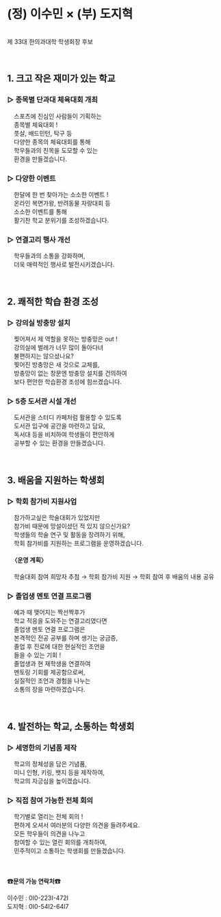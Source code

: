 # **(정) 이수민 × (부) 도지혁**
<br> 제 33대 한의과대학 학생회장 후보 

<br> 

## **1. 크고 작은 재미가 있는 학교** 

### **▷ 종목별 단과대 체육대회 개최**
&nbsp;&nbsp;&nbsp; 스포츠에 진심인 사람들이 기획하는 <br>
&nbsp;&nbsp;&nbsp; 종목별 체육대회 ! <br>
&nbsp;&nbsp;&nbsp; 풋살, 배드민턴, 탁구 등 <br>
&nbsp;&nbsp;&nbsp; 다양한 종목의 체육대회를 통해 <br>
&nbsp;&nbsp;&nbsp; 학우들과의 친목을 도모할 수 있는 <br>
&nbsp;&nbsp;&nbsp; 환경을 만들겠습니다. 

### **▷ 다양한 이벤트**
&nbsp;&nbsp;&nbsp; 한달에 한 번 찾아가는 소소한 이벤트 ! <br>
&nbsp;&nbsp;&nbsp; 온라인 복면가왕, 반려동물 자랑대회 등 <br>
&nbsp;&nbsp;&nbsp; 소소한 이벤트를 통해 <br>
&nbsp;&nbsp;&nbsp; 활기찬 학교 분위기를 조성하겠습니다. 

### **▷ 연결고리 행사 개선**
&nbsp;&nbsp;&nbsp; 학우들과의 소통을 강화하며, <br>
&nbsp;&nbsp;&nbsp; 더욱 매력적인 행사로 발전시키겠습니다. 

<br> 

## **2. 쾌적한 학습 환경 조성** 

### **▷ 강의실 방충망 설치**
&nbsp;&nbsp;&nbsp; 찢어져서 제 역할을 못하는 방충망은 out ! <br>
&nbsp;&nbsp;&nbsp; 강의실에 벌레가 너무 많이 돌아다녀 <br>
&nbsp;&nbsp;&nbsp; 불편하지는 않으셨나요? <br>
&nbsp;&nbsp;&nbsp; 찢어진 방충망은 새 것으로 교체를, <br>
&nbsp;&nbsp;&nbsp; 방충망이 없는 창문엔 방충망 설치를 건의하여 <br>
&nbsp;&nbsp;&nbsp; 보다 편안한 학습환경 조성에 힘쓰겠습니다.

### **▷ 5층 도서관 시설 개선**
&nbsp;&nbsp;&nbsp; 도서관을 스터디 카페처럼 활용할 수 있도록 <br>
&nbsp;&nbsp;&nbsp; 도서관 입구에 공간을 마련하고 담요, <br>
&nbsp;&nbsp;&nbsp; 독서대 등을 비치하여 학생들이 편안하게 <br>
&nbsp;&nbsp;&nbsp; 공부할 수 있는 환경을 만들겠습니다. 

<br> 

## **3. 배움을 지원하는 학생회** 

### **▷ 학회 참가비 지원사업**
&nbsp;&nbsp;&nbsp; 참가하고싶은 학술대회가 있었지만 <br>
&nbsp;&nbsp;&nbsp; 참가비 때문에 망설이셨던 적 있지 않으신가요? <br>
&nbsp;&nbsp;&nbsp; 학생들의 학술 연구 및 활동을 장려하기 위해, <br>
&nbsp;&nbsp;&nbsp; 학회 참가비를 지원하는 프로그램을 운영하겠습니다. 

#### &nbsp;&nbsp; **〈운영 계획〉**
&nbsp;&nbsp;&nbsp; 학술대회 참여 희망자 추첨 → 학회 참가비 지원 → 학회 참여 후 배움의 내용 공유 

### **▷ 졸업생 멘토 연결 프로그램**
&nbsp;&nbsp;&nbsp; 예과 때 맺어지는 짝선짝후가 <br>
&nbsp;&nbsp;&nbsp; 학교 적응을 도와주는 연결고리였다면 <br>
&nbsp;&nbsp;&nbsp; 졸업생 멘토 연결 프로그램은 <br>
&nbsp;&nbsp;&nbsp; 본격적인 전공 공부를 하며 생기는 궁금증, <br>
&nbsp;&nbsp;&nbsp; 졸업 후 진로에 대한 현실적인 조언을 <br>
&nbsp;&nbsp;&nbsp; 들을 수 있는 기회 ! <br>
&nbsp;&nbsp;&nbsp; 졸업생과 현 재학생을 연결하여 <br>
&nbsp;&nbsp;&nbsp; 멘토링 기회를 제공함으로써, <br>
&nbsp;&nbsp;&nbsp; 실질적인 조언과 경험을 나누는 <br>
&nbsp;&nbsp;&nbsp; 소통의 장을 마련하겠습니다.

<br> 

## **4. 발전하는 학교, 소통하는 학생회** 

### **▷ 세명한의 기념품 제작**
&nbsp;&nbsp;&nbsp; 학교의 정체성을 담은 기념품, <br>
&nbsp;&nbsp;&nbsp; 미니 인형, 키링, 뱃지 등을 제작하여, <br>
&nbsp;&nbsp;&nbsp; 학교의 자긍심을 높이겠습니다. 

### **▷ 직접 참여 가능한 전체 회의**
&nbsp;&nbsp;&nbsp; 학기별로 열리는 전체 회의 ! <br>
&nbsp;&nbsp;&nbsp; 편하게 오셔서 여러분의 다양한 의견을 들려주세요. <br>
&nbsp;&nbsp;&nbsp; 모든 학우들이 의견을 나누고 <br>
&nbsp;&nbsp;&nbsp; 참여할 수 있는 열린 회의를 개최하여, <br>
&nbsp;&nbsp;&nbsp; 민주적이고 소통하는 학생회를 만들겠습니다. 

<br> 

#### **☎문의 가능 연락처☎**
이수민 : 0I0-223I-472I <br>
도지혁 : 0I0-54I2-64I7
